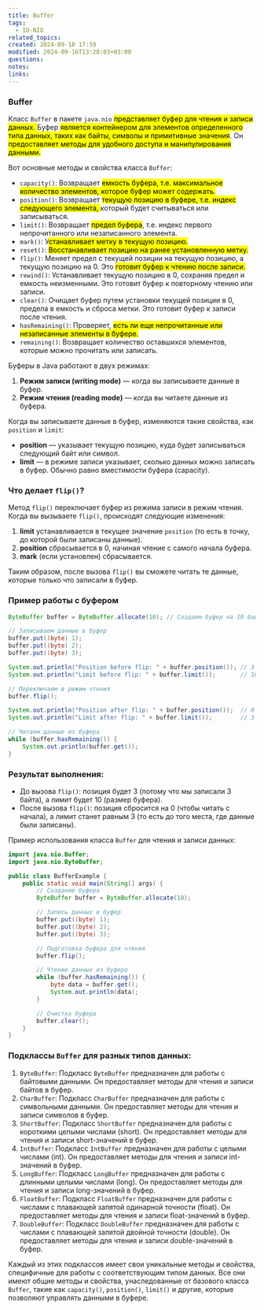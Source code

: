 ```yaml
---
title: Buffer
tags:
  - IO-NIO
related_topics: 
created: 2024-09-10 17:59
modified: 2024-09-16T13:28:03+03:00
questions: 
notes: 
links: 
---
```


### Buffer

Класс `Buffer` в пакете `java.nio` <mark class="hltr-yellow">представляет буфер для чтения и записи данных. </mark>Буфер <mark class="hltr-green2">является контейнером для элементов определенного типа данных, таких как байты, символы и примитивные значения</mark>. Он <mark class="hltr-blue">предоставляет методы для удобного доступа и манипулирования данными.</mark>

Вот основные методы и свойства класса `Buffer`:

- `capacity()`: Возвращает <mark class="hltr-purple">емкость буфера, т.е. максимальное количество элементов, которое буфер может содержать.</mark>
- `position()`: Возвращает <mark class="hltr-yellow">текущую позицию в буфере, т.е. индекс следующего элемента, </mark>который будет считываться или записываться.
- `limit()`: Возвращает <mark class="hltr-yellow">предел буфера</mark>, т.е. индекс первого непрочитанного или незаписанного элемента.
- `mark()`: У<mark class="hltr-blue">станавливает метку в текущую позицию.</mark>
- `reset()`: <mark class="hltr-blue">Восстанавливает позицию на ранее установленную метку.</mark>
- `flip()`: Меняет предел с текущей позиции на текущую позицию, а текущую позицию на 0. Это <mark class="hltr-red">готовит буфер к чтению после записи.</mark>
- `rewind()`: Устанавливает текущую позицию в 0, сохраняя предел и емкость неизменными. Это готовит буфер к повторному чтению или записи.
- `clear()`: Очищает буфер путем установки текущей позиции в 0, предела в емкость и сброса метки. Это готовит буфер к записи после чтения.
- `hasRemaining()`: Проверяет, <mark class="hltr-yellow">есть ли еще непрочитанные или незаписанные элементы в буфере.</mark>
- `remaining()`: Возвращает количество оставшихся элементов, которые можно прочитать или записать.

Буферы в Java работают в двух режимах:

1. **Режим записи (writing mode)** — когда вы записываете данные в буфер.
2. **Режим чтения (reading mode)** — когда вы читаете данные из буфера.

Когда вы записываете данные в буфер, изменяются такие свойства, как `position` и `limit`:

- **position** — указывает текущую позицию, куда будет записываться следующий байт или символ.
- **limit** — в режиме записи указывает, сколько данных можно записать в буфер. Обычно равно вместимости буфера (capacity).

### Что делает `flip()`?

Метод `flip()` переключает буфер из режима записи в режим чтения. Когда вы вызываете `flip()`, происходят следующие изменения:

1. **limit** устанавливается в текущее значение `position` (то есть в точку, до которой были записаны данные).
2. **position** сбрасывается в 0, начиная чтение с самого начала буфера.
3. **mark** (если установлен) сбрасывается.

Таким образом, после вызова `flip()` вы сможете читать те данные, которые только что записали в буфер.

### Пример работы с буфером
```java
ByteBuffer buffer = ByteBuffer.allocate(10); // Создаем буфер на 10 байт

// Записываем данные в буфер
buffer.put((byte) 1);
buffer.put((byte) 2);
buffer.put((byte) 3);

System.out.println("Position before flip: " + buffer.position()); // 3
System.out.println("Limit before flip: " + buffer.limit());       // 10

// Переключаем в режим чтения
buffer.flip();

System.out.println("Position after flip: " + buffer.position());  // 0
System.out.println("Limit after flip: " + buffer.limit());        // 3

// Читаем данные из буфера
while (buffer.hasRemaining()) {
    System.out.println(buffer.get());
}

```
### Результат выполнения:

- До вызова `flip()`: позиция будет 3 (потому что мы записали 3 байта), а лимит будет 10 (размер буфера).
- После вызова `flip()`: позиция сбросится на 0 (чтобы читать с начала), а лимит станет равным 3 (то есть до того места, где данные были записаны).


Пример использования класса `Buffer` для чтения и записи данных:

```Java
import java.nio.Buffer;
import java.nio.ByteBuffer;

public class BufferExample {
    public static void main(String[] args) {
        // Создание буфера
        ByteBuffer buffer = ByteBuffer.allocate(10);

        // Запись данных в буфер
        buffer.put((byte) 1);
        buffer.put((byte) 2);
        buffer.put((byte) 3);

        // Подготовка буфера для чтения
        buffer.flip();

        // Чтение данных из буфера
        while (buffer.hasRemaining()) {
            byte data = buffer.get();
            System.out.println(data);
        }

        // Очистка буфера
        buffer.clear();
    }
}
```

### Подклассы `Buffer` для разных типов данных:

1. `ByteBuffer`: Подкласс `ByteBuffer` предназначен для работы с байтовыми данными. Он предоставляет методы для чтения и записи байтов в буфер.
2. `CharBuffer`: Подкласс `CharBuffer` предназначен для работы с символьными данными. Он предоставляет методы для чтения и записи символов в буфер.
3. `ShortBuffer`: Подкласс `ShortBuffer` предназначен для работы с короткими целыми числами (short). Он предоставляет методы для чтения и записи short-значений в буфер.
4. `IntBuffer`: Подкласс `IntBuffer` предназначен для работы с целыми числами (int). Он предоставляет методы для чтения и записи int-значений в буфер.
5. `LongBuffer`: Подкласс `LongBuffer` предназначен для работы с длинными целыми числами (long). Он предоставляет методы для чтения и записи long-значений в буфер.
6. `FloatBuffer`: Подкласс `FloatBuffer` предназначен для работы с числами с плавающей запятой одинарной точности (float). Он предоставляет методы для чтения и записи float-значений в буфер.
7. `DoubleBuffer`: Подкласс `DoubleBuffer` предназначен для работы с числами с плавающей запятой двойной точности (double). Он предоставляет методы для чтения и записи double-значений в буфер.

Каждый из этих подклассов имеет свои уникальные методы и свойства, специфичные для работы с соответствующим типом данных. Все они имеют общие методы и свойства, унаследованные от базового класса `Buffer`, такие как `capacity()`, `position()`, `limit()` и другие, которые позволяют управлять данными в буфере.